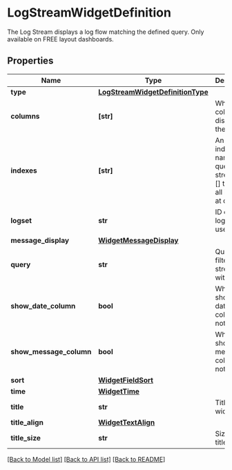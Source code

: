 # LogStreamWidgetDefinition

The Log Stream displays a log flow matching the defined query. Only available on FREE layout dashboards.

## Properties

| Name                    | Type                                                                  | Description                                                                          | Notes      |
| ----------------------- | --------------------------------------------------------------------- | ------------------------------------------------------------------------------------ | ---------- |
| **type**                | [**LogStreamWidgetDefinitionType**](LogStreamWidgetDefinitionType.md) |                                                                                      |
| **columns**             | **[str]**                                                             | Which columns to display on the widget.                                              | [optional] |
| **indexes**             | **[str]**                                                             | An array of index names to query in the stream. Use [] to query all indexes at once. | [optional] |
| **logset**              | **str**                                                               | ID of the log set to use.                                                            | [optional] |
| **message_display**     | [**WidgetMessageDisplay**](WidgetMessageDisplay.md)                   |                                                                                      | [optional] |
| **query**               | **str**                                                               | Query to filter the log stream with.                                                 | [optional] |
| **show_date_column**    | **bool**                                                              | Whether to show the date column or not                                               | [optional] |
| **show_message_column** | **bool**                                                              | Whether to show the message column or not                                            | [optional] |
| **sort**                | [**WidgetFieldSort**](WidgetFieldSort.md)                             |                                                                                      | [optional] |
| **time**                | [**WidgetTime**](WidgetTime.md)                                       |                                                                                      | [optional] |
| **title**               | **str**                                                               | Title of the widget.                                                                 | [optional] |
| **title_align**         | [**WidgetTextAlign**](WidgetTextAlign.md)                             |                                                                                      | [optional] |
| **title_size**          | **str**                                                               | Size of the title.                                                                   | [optional] |

[[Back to Model list]](README.md#documentation-for-models) [[Back to API list]](README.md#documentation-for-api-endpoints) [[Back to README]](README.md)
